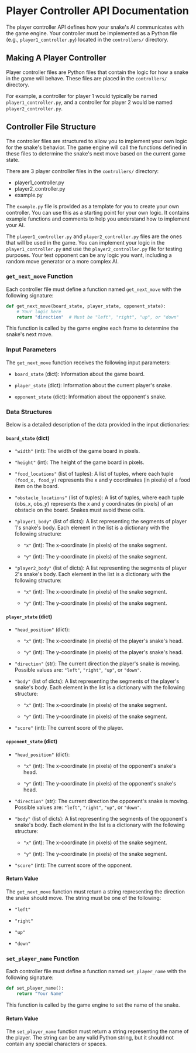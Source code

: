 # Player Controller API Documentation

The player controller API defines how your snake's AI communicates with the game engine. Your controller must be implemented as a Python file (e.g., `player1_controller.py`) located in the `controllers/` directory.

## Making A Player Controller
Player controller files are Python files that contain the logic for how a snake in the game will behave.  These files are placed in the `controllers/` directory.

For example, a controller for player 1 would typically be named `player1_controller.py`, and a controller for player 2 would be named `player2_controller.py`.

## Controller File Structure
The controller files are structured to allow you to implement your own logic for the snake's behavior. The game engine will call the functions defined in these files to determine the snake's next move based on the current game state.

There are 3 player controller files in the `controllers/` directory:
- player1_controller.py
- player2_controller.py 
- example.py

The `example.py` file is provided as a template for you to create your own controller. You can use this as a starting point for your own logic. It contains example functions and comments to help you understand how to implement your AI.

The `player1_controller.py` and `player2_controller.py` files are the ones that will be used in the game. You can implement your logic in the `player1_controller.py` and use the `player2_controller.py` file for testing purposes. Your test opponent can be any logic you want, including a random move generator or a more complex AI.

### `get_next_move` Function

Each controller file must define a function named `get_next_move` with the following signature:

```python
def get_next_move(board_state, player_state, opponent_state):
    # Your logic here
    return "direction"  # Must be "left", "right", "up", or "down"
```

This function is called by the game engine each frame to determine the snake's next move.

### Input Parameters

The `get_next_move` function receives the following input parameters:

* `board_state` (dict): Information about the game board.

* `player_state` (dict): Information about the current player's snake.

* `opponent_state` (dict): Information about the opponent's snake.

### Data Structures

Below is a detailed description of the data provided in the input dictionaries:

#### `board_state` (dict)

* `"width"` (int): The width of the game board in pixels.

* `"height"` (int): The height of the game board in pixels.

* `"food_locations"` (list of tuples): A list of tuples, where each tuple `(food_x, food_y)` represents the x and y coordinates (in pixels) of a food item on the board.

* `"obstacle_locations"` (list of tuples): A list of tuples, where each tuple (obs_x, obs_y) represents the x and y coordinates (in pixels) of an obstacle on the board. Snakes must avoid these cells.

* `"player1_body"` (list of dicts): A list representing the segments of player 1's snake's body. Each element in the list is a dictionary with the following structure:

  * `"x"` (int): The x-coordinate (in pixels) of the snake segment.

  * `"y"` (int): The y-coordinate (in pixels) of the snake segment.

* `"player2_body"` (list of dicts): A list representing the segments of player 2's snake's body. Each element in the list is a dictionary with the following structure:
  * `"x"` (int): The x-coordinate (in pixels) of the snake segment.

  * `"y"` (int): The y-coordinate (in pixels) of the snake segment.

#### `player_state` (dict)

* `"head_position"` (dict):

  * `"x"` (int): The x-coordinate (in pixels) of the player's snake's head.

  * `"y"` (int): The y-coordinate (in pixels) of the player's snake's head.

* `"direction"` (str): The current direction the player's snake is moving. Possible values are: `"left"`, `"right"`, `"up"`, or `"down"`.

* `"body"` (list of dicts): A list representing the segments of the player's snake's body. Each element in the list is a dictionary with the following structure:

  * `"x"` (int): The x-coordinate (in pixels) of the snake segment.

  * `"y"` (int): The y-coordinate (in pixels) of the snake segment.

* `"score"` (int): The current score of the player.

#### `opponent_state` (dict)

* `"head_position"` (dict):

  * `"x"` (int): The x-coordinate (in pixels) of the opponent's snake's head.

  * `"y"` (int): The y-coordinate (in pixels) of the opponent's snake's head.

* `"direction"` (str): The current direction the opponent's snake is moving. Possible values are: `"left"`, `"right"`, `"up"`, or `"down"`.

* `"body"` (list of dicts): A list representing the segments of the opponent's snake's body. Each element in the list is a dictionary with the following structure:

  * `"x"` (int): The x-coordinate (in pixels) of the snake segment.

  * `"y"` (int): The y-coordinate (in pixels) of the snake segment.

* `"score"` (int): The current score of the opponent.

#### Return Value

The `get_next_move` function must return a string representing the direction the snake should move. The string must be one of the following:

* `"left"`

* `"right"`

* `"up"`

* `"down"`


### `set_player_name` Function

Each controller file must define a function named `set_player_name` with the following signature:

```python
def set_player_name():
    return "Your Name"
```
This function is called by the game engine to set the name of the snake. 

#### Return Value
The `set_player_name` function must return a string representing the name of the player. The string can be any valid Python string, but it should not contain any special characters or spaces.